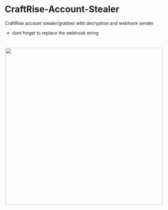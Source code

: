 # CraftRise-Account-Stealer

CraftRise account stealer/grabber with decryption and webhook sender

 - dont forget to replace the webhook string
#
<p align= "center"> <img  src="https://i.imgur.com/tDJskss.png"width="500"><br><br>
